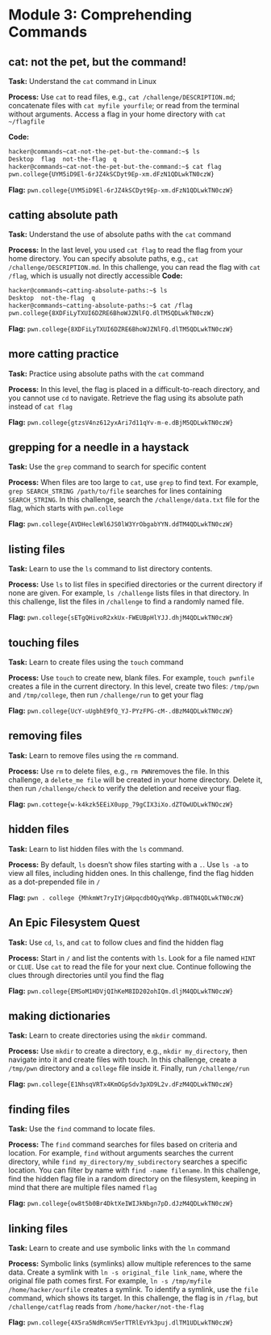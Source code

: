 # Module 3: Comprehending Commands
## cat: not the pet, but the command!

**Task:** Understand the `cat` command in Linux

**Process:**  Use `cat` to read files, e.g., `cat /challenge/DESCRIPTION.md`; concatenate files with `cat myfile yourfile`; or read from the terminal without arguments. Access a flag in your home directory with `cat ~/flagfile`

**Code:**
```bash
hacker@commands~cat-not-the-pet-but-the-command:~$ ls
Desktop  flag  not-the-flag  q
hacker@commands~cat-not-the-pet-but-the-command:~$ cat flag
pwn.college{UYM5iD9El-6rJZ4kSCDyt9Ep-xm.dFzN1QDLwkTN0czW}
```

**Flag:** `pwn.college{UYM5iD9El-6rJZ4kSCDyt9Ep-xm.dFzN1QDLwkTN0czW}`
</br>

## catting absolute path

**Task:** Understand the use of absolute paths with the `cat` command

**Process:**  In the last level, you used `cat flag` to read the flag from your home directory. You can specify absolute paths, e.g., `cat /challenge/DESCRIPTION.md`. In this challenge, you can read the flag with `cat /flag`, which is usually not directly accessible
**Code:**
```bash
hacker@commands~catting-absolute-paths:~$ ls
Desktop  not-the-flag  q
hacker@commands~catting-absolute-paths:~$ cat /flag
pwn.college{8XDFiLyTXUI6DZRE6BhoWJZNlFQ.dlTM5QDLwkTN0czW}
```

**Flag:** `pwn.college{8XDFiLyTXUI6DZRE6BhoWJZNlFQ.dlTM5QDLwkTN0czW}`
</br>

## more catting practice

**Task:** Practice using absolute paths with the `cat` command

**Process:**  In this level, the flag is placed in a difficult-to-reach directory, and you cannot use `cd` to navigate. Retrieve the flag using its absolute path instead of `cat flag`

**Flag:** `pwn.college{gtzsV4nz612yxAri7d11qYv-m-e.dBjM5QDLwkTN0czW}`
</br>


## grepping for a needle in a haystack

**Task:** Use the `grep` command to search for specific content

**Process:**  When files are too large to `cat`, use `grep` to find text. For example, `grep SEARCH_STRING /path/to/file` searches for lines containing `SEARCH_STRING`. In this challenge, search the `/challenge/data.txt` file for the flag, which starts with `pwn.college`


**Flag:** `pwn.college{AVDHecleWl6JS0lW3YrObgabYYN.ddTM4QDLwkTN0czW}`
</br>

## listing files

**Task:** Learn to use the `ls` command to list directory contents.

**Process:**  Use `ls` to list files in specified directories or the current directory if none are given. For example, `ls /challenge` lists files in that directory. In this challenge, list the files in `/challenge` to find a randomly named file.

**Flag:** `pwn.college{sETgQHivoR2xkUx-FWEUBpHlYJJ.dhjM4QDLwkTN0czW}`
</br>

## touching files

**Task:** Learn to create files using the `touch` command

**Process:**  Use `touch` to create new, blank files. For example, `touch pwnfile` creates a file in the current directory. In this level, create two files: `/tmp/pwn` and `/tmp/college`, then run `/challenge/run` to get your flag

**Flag:** `pwn.college{UcY-uUgbhE9fQ_YJ-PYzFPG-cM-.dBzM4QDLwkTN0czW}`
</br>
## removing files

**Task:** Learn to remove files using the `rm` command.

**Process:**  Use `rm` to delete files, e.g., `rm PWN`removes the file. In this challenge, a `delete_me file` will be created in your home directory. Delete it, then run `/challenge/check` to verify the deletion and receive your flag.

**Flag:** `pwn.cottege{w-k4kzk5EEiX0upp_79gCIX3iXo.dZTOwUDLwkTNOczW}`
</br>
## hidden files

**Task:** Learn to list hidden files with the `ls` command.

**Process:**  By default, `ls` doesn’t show files starting with a `.`. Use `ls -a` to view all files, including hidden ones. In this challenge, find the flag hidden as a dot-prepended file in `/`


**Flag:** `pwn . college {MhkmWt7ryIYjGHpqcdb0QyqYWkp.dBTN4QDLwkTN0czW}`
</br>


## An Epic Filesystem Quest

**Task:** Use `cd`, `ls`, and `cat` to follow clues and find the hidden flag

**Process:**  Start in `/` and list the contents with `ls`. Look for a file named `HINT` or `CLUE`. Use `cat` to read the file for your next clue. Continue following the clues through directories until you find the flag


**Flag:** `pwn.college{EMSoM1HDVjQIhKeM8ID202ohIQm.dljM4QDLwkTN0czW}`
</br>

## making dictionaries

**Task:** Learn to create directories using the `mkdir` command.

**Process:**  Use `mkdir` to create a directory, e.g., `mkdir my_directory`, then navigate into it and create files with touch. In this challenge, create a `/tmp/pwn` directory and a `college` file inside it. Finally, run `/challenge/run`


**Flag:** `pwn.college{E1NhsqVRTx4KmOGpSdv3pXD9L2v.dFzM4QDLwkTN0czW}`
</br>

## finding files

**Task:** Use the `find` command to locate files.

**Process:**  The `find` command searches for files based on criteria and location. For example, `find` without arguments searches the current directory, while `find my_directory/my_subdirectory` searches a specific location. You can filter by name with `find -name filename`. In this challenge, find the hidden flag file in a random directory on the filesystem, keeping in mind that there are multiple files named `flag`


**Flag:** `pwn.college{ow8t5b0Br4DktXeIWIJkNbgn7pD.dJzM4QDLwkTN0czW}`
</br>
## linking files

**Task:** Learn to create and use symbolic links with the `ln` command

**Process:**  Symbolic links (symlinks) allow multiple references to the same data. Create a symlink with `ln -s original_file link_name`, where the original file path comes first. For example, `ln -s /tmp/myfile /home/hacker/ourfile` creates a symlink. To identify a symlink, use the `file` command, which shows its target. In this challenge, the flag is in `/flag`, but `/challenge/catflag` reads from `/home/hacker/not-the-flag`

**Flag:** `pwn.college{4X5ra5NdRcmV5erTTRlEvYk3puj.dlTM1UDLwkTN0czW}`
</br>
